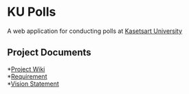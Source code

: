 # KU Polls

A web application for conducting polls at [Kasetsart University](www.ku.ac.th)

## Project Documents

*[Project Wiki](../../wiki/home)<br/>
*[Requirement](../../wiki/requirement)<br/>
*[Vision Statement](../../wiki/Vision%20Statement)

